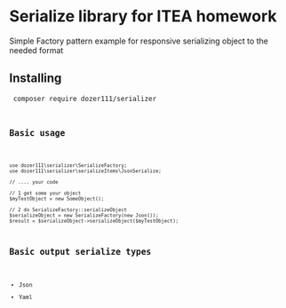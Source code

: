 # Serialize library for ITEA homework

Simple Factory pattern example for responsive serializing object
to the needed format

## Installing
<code>    composer require dozer111/serializer <code>

## Basic usage

```

use dozer111\serializer\SerializeFactory;
use dozer111\serializer\serializeItems\JsonSerialize;
    
// .... your code

// 1 get some your object
$myTestObject = new SomeObject();
    
// 2 do SerializeFactory::serializeObject
$serializeObject = new SerializeFactory(new Json());
$result = $serializeObject->serializeObject($myTestObject);

```

## Basic output serialize types
+ Json
+ Yaml

